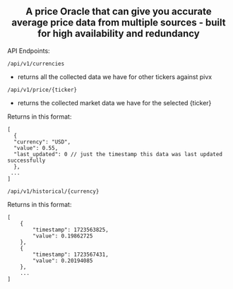<h2 align="center">
  A price Oracle that can give you accurate average price data from multiple sources - built for high availability and redundancy
</h2>

API Endpoints:

`/api/v1/currencies`
  - returns all the collected data we have for other tickers against pivx

`/api/v1/price/{ticker}`
  - returns the collected market data we have for the selected {ticker}

Returns in this format:
```
[
  {
  "currency": "USD",
  "value": 0.55,
  "last_updated": 0 // just the timestamp this data was last updated successfully
  },
 ...
]
```

`/api/v1/historical/{currency}`

Returns in this format:
```
[
    {
        "timestamp": 1723563825,
        "value": 0.19862725
    },
    {
        "timestamp": 1723567431,
        "value": 0.20194085
    },
    ...
]
```